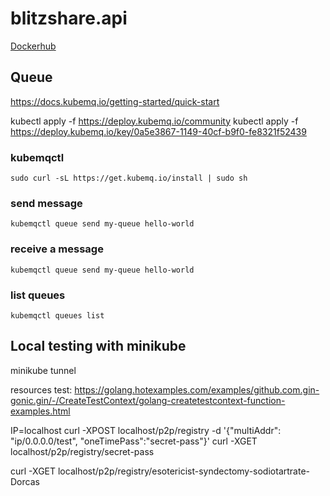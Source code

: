 # blitzshare.api

[Dockerhub](https://hub.docker.com/repository/docker/iamkimchi/blitzshare.api)

## Queue
https://docs.kubemq.io/getting-started/quick-start

kubectl apply -f https://deploy.kubemq.io/community
kubectl apply -f https://deploy.kubemq.io/key/0a5e3867-1149-40cf-b9f0-fe8321f52439

### kubemqctl
```
sudo curl -sL https://get.kubemq.io/install | sudo sh
```

### send message
```
kubemqctl queue send my-queue hello-world
```

### receive a message
```
kubemqctl queue send my-queue hello-world
```

### list queues 
```
kubemqctl queues list
```


## Local testing with minikube

minikube tunnel


resources
test: https://golang.hotexamples.com/examples/github.com.gin-gonic.gin/-/CreateTestContext/golang-createtestcontext-function-examples.html


IP=localhost
curl -XPOST localhost/p2p/registry -d '{"multiAddr": "ip/0.0.0.0/test", "oneTimePass":"secret-pass"}'
curl -XGET localhost/p2p/registry/secret-pass

curl -XGET localhost/p2p/registry/esotericist-syndectomy-sodiotartrate-Dorcas
